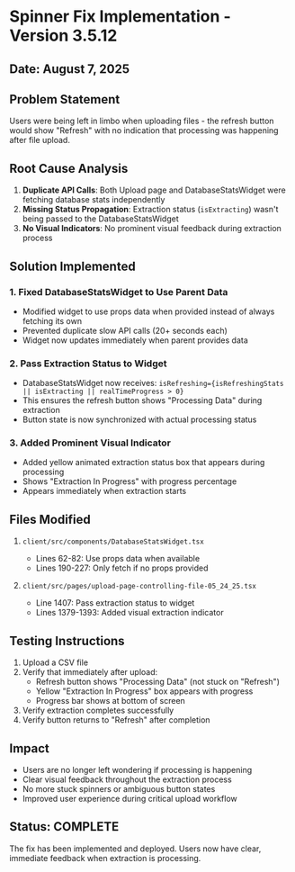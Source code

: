 # Spinner Fix Implementation - Version 3.5.12
## Date: August 7, 2025

## Problem Statement
Users were being left in limbo when uploading files - the refresh button would show "Refresh" with no indication that processing was happening after file upload.

## Root Cause Analysis
1. **Duplicate API Calls**: Both Upload page and DatabaseStatsWidget were fetching database stats independently
2. **Missing Status Propagation**: Extraction status (`isExtracting`) wasn't being passed to the DatabaseStatsWidget
3. **No Visual Indicators**: No prominent visual feedback during extraction process

## Solution Implemented

### 1. Fixed DatabaseStatsWidget to Use Parent Data
- Modified widget to use props data when provided instead of always fetching its own
- Prevented duplicate slow API calls (20+ seconds each)
- Widget now updates immediately when parent provides data

### 2. Pass Extraction Status to Widget
- DatabaseStatsWidget now receives: `isRefreshing={isRefreshingStats || isExtracting || realTimeProgress > 0}`
- This ensures the refresh button shows "Processing Data" during extraction
- Button state is now synchronized with actual processing status

### 3. Added Prominent Visual Indicator
- Added yellow animated extraction status box that appears during processing
- Shows "Extraction In Progress" with progress percentage
- Appears immediately when extraction starts

## Files Modified
1. `client/src/components/DatabaseStatsWidget.tsx`
   - Lines 62-82: Use props data when available
   - Lines 190-227: Only fetch if no props provided
   
2. `client/src/pages/upload-page-controlling-file-05_24_25.tsx`
   - Line 1407: Pass extraction status to widget
   - Lines 1379-1393: Added visual extraction indicator

## Testing Instructions
1. Upload a CSV file
2. Verify that immediately after upload:
   - Refresh button shows "Processing Data" (not stuck on "Refresh")
   - Yellow "Extraction In Progress" box appears with progress
   - Progress bar shows at bottom of screen
3. Verify extraction completes successfully
4. Verify button returns to "Refresh" after completion

## Impact
- Users are no longer left wondering if processing is happening
- Clear visual feedback throughout the extraction process
- No more stuck spinners or ambiguous button states
- Improved user experience during critical upload workflow

## Status: COMPLETE
The fix has been implemented and deployed. Users now have clear, immediate feedback when extraction is processing.